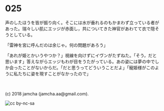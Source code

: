 # 025

声のしたほうを皆が振り向く。そこには水が垂れるのもかまわず立っている者があった。瑞々しい肌にエッジが赤面し，共についてきた神官があわてて衣で隠そうとしている。  

「雷神を宮に呼んだのは余じゃ。何の問題があろう」  

「あれが姫とかいうやつか？」視線を向けずにイヴンがたずねた。「そう，だと思います」答えながらエッジもわが目をうたがっている。あの姿には夢の中でしか会ったことがないからだ。「だと思うってどういうことだよ」「寵姫様がこのように私たちに姿を現すことがなかったので」  

<br>  
<br>  
(c) 2018 jamcha (jamcha.aa@gmail.com).  

![cc by-nc-sa](http://i.creativecommons.org/l/by-nc-sa/4.0/88x31.png)